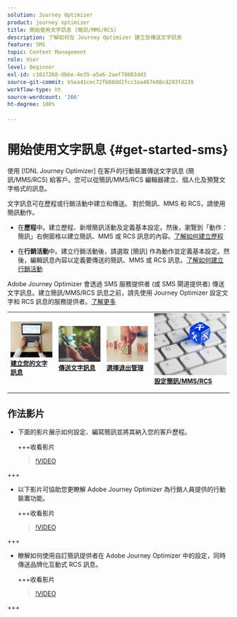 ```yaml
---
solution: Journey Optimizer
product: journey optimizer
title: 開始使用文字訊息 (簡訊/MMS/RCS)
description: 了解如何在 Journey Optimizer 建立及傳送文字訊息
feature: SMS
topic: Content Management
role: User
level: Beginner
exl-id: c1027268-0bbe-4e35-a5a6-2aef78083dd3
source-git-commit: b5ea41cec72fb80dd2fcc3aa467e80cd293fd239
workflow-type: ht
source-wordcount: '266'
ht-degree: 100%

---
```


# 開始使用文字訊息 {#get-started-sms}

使用 [!DNL Journey Optimizer] 在客戶的行動裝置傳送文字訊息 (簡訊/MMS/RCS) 給客戶。您可以從簡訊/MMS/RCS 編輯器建立、個人化及預覽文字格式的訊息。

文字訊息可在歷程或行銷活動中建立和傳送。 對於簡訊、MMS 和 RCS，請使用簡訊動作。

* 在&#x200B;**歷程**&#x200B;中。建立歷程、新增簡訊活動及定義基本設定。然後，瀏覽到「動作：簡訊」右側窗格以建立簡訊、MMS 或 RCS 訊息的內容。[了解如何建立歷程](../building-journeys/journey-gs.md)

* 在&#x200B;**行銷活動**&#x200B;中。建立行銷活動後，請選取 [簡訊] 作為動作並定義基本設定。然後，編輯訊息內容以定義要傳送的簡訊、MMS 或 RCS 訊息。[了解如何建立行銷活動](../campaigns/create-campaign.md#configure)

Adobe Journey Optimizer 會透過 SMS 服務提供者 (或 SMS 閘道提供者) 傳送文字訊息。建立簡訊/MMS/RCS 訊息之前，請先使用 Journey Optimizer 設定文字和 RCS 訊息的服務提供者。[了解更多](sms-configuration.md)

<table style="table-layout:fixed"><tr style="border: 0;">
<td>
<a href="create-sms.md">
<img alt="銷售機會" src="../assets/do-not-localize/sms-create.jpeg">
</a>
<div><a href="create-sms.md"><strong>建立您的文字訊息</strong>
</div>
<p>
</td>
<td>
<a href="send-sms.md">
<img alt="不頻繁" src="../assets/do-not-localize/sms-sending.jpg">
</a>
<div>
<a href="send-sms.md"><strong>傳送文字訊息</strong></a>
</div>
<p></td>
<td>
<a href="sms-opt-out.md">
<img alt="驗證" src="../assets/do-not-localize/sms-opt-out.jpg">
</a>
<div>
<a href="sms-opt-out.md"><strong>選擇退出管理</strong></a>
</div>
<p>
</td>
<td>
<a href="sms-configuration.md">
<img alt="驗證" src="../assets/do-not-localize/sms-config.jpg">
</a>
<div>
<a href="sms-configuration.md"><strong>設定簡訊/MMS/RCS</strong></a>
</div>
<p>
</td>
</tr></table>

## 作法影片

* 下面的影片展示如何設定、編寫簡訊並將其納入您的客戶歷程。

  +++收看影片

  >[!VIDEO](https://video.tv.adobe.com/v/3420509?learn=on)

+++

* 以下影片可協助您更瞭解 Adobe Journey Optimizer 為行銷人員提供的行動裝置功能。


  +++收看影片

  >[!VIDEO](https://video.tv.adobe.com/v/3430375?quality=12&learn=on&captions=chi_hant)

+++

* 瞭解如何使用自訂簡訊提供者在 Adobe Journey Optimizer 中的設定，同時傳送品牌化互動式 RCS 訊息。


  +++收看影片

  >[!VIDEO](https://video.tv.adobe.com/v/3464766?captions=chi_hant)

+++